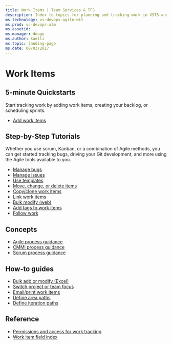 ```yaml
---
title: Work Items | Team Services & TFS
description: Index to topics for planning and tracking work in VSTS and and Team Foundation Server (TFS)  
ms.technology: vs-devops-agile-wit
ms.prod: vs-devops-alm
ms.assetid:  
ms.manager: douge
ms.author: kaelli
ms.topic: landing-page 
ms.date: 08/03/2017
---
```


# Work Items

<!---
## Overview  
[About work items](wit-overview.md) 
-->


## 5-minute Quickstarts  

Start tracking work by adding work items, creating your backlog, or scheduling sprints.  

- [Add work items](../backlogs/add-work-items.md)

## Step-by-Step Tutorials

Whether you use scrum, Kanban, or a combination of Agile methods, you can get started tracking bugs, driving your Git development, and more using the Agile tools available to you. 

- [Manage bugs](../backlogs/manage-bugs.md)
- [Manage issues](../backlogs/manage-issues-impediments.md)
- [Use templates](../productivity/work-item-template.md)
- [Move, change, or delete items](../backlogs/remove-delete-work-items.md)
- [Copy/clone work items](../backlogs/copy-clone-work-items.md)
- [Link work items](../backlogs/add-link.md)
- [Bulk modify (web)](../backlogs/bulk-modify-work-items.md)
- [Add tags to work items](../track/add-tags-to-work-items.md)
- [Follow work](/vsts/collaborate/follow-work-items?toc=/vsts/work/work-items/toc.json)


## Concepts 

- [Agile process guidance](../guidance/agile-process.md)  
- [CMMI process guidance](../guidance/cmmi-process.md)  
- [Scrum process guidance](../guidance/scrum-process.md)         

## How-to guides
- [Bulk add or modify (Excel)](/vsts/work/office/bulk-add-modify-work-items-excel?toc=/vsts/work/work-items/toc.json)
- [Switch project or team focus](../how-to/switch-team-context-work.md)  
- [Email/print work items](../how-to/email-work-items.md)    
- [Define area paths](../customize/set-area-paths.md)  
- [Define iteration paths](../customize/set-iteration-paths-sprints.md)  


## Reference   
- [Permissions and access for work tracking](../permissions-access-work-tracking.md) 
- [Work item field index](../guidance/work-item-field.md)    
  




